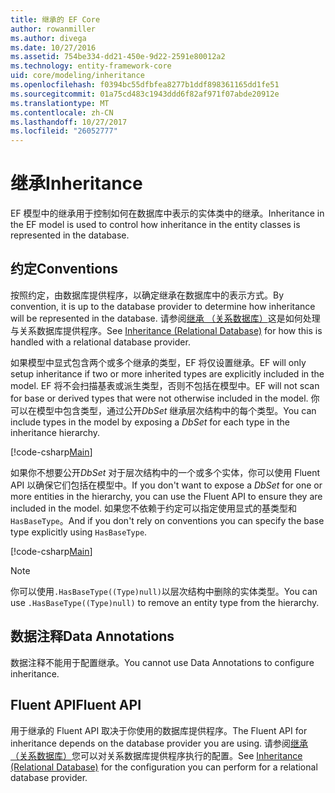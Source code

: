```yaml
---
title: 继承的 EF Core
author: rowanmiller
ms.author: divega
ms.date: 10/27/2016
ms.assetid: 754be334-dd21-450e-9d22-2591e80012a2
ms.technology: entity-framework-core
uid: core/modeling/inheritance
ms.openlocfilehash: f0394bc55dfbfea8277b1ddf898361165dd1fe51
ms.sourcegitcommit: 01a75cd483c1943ddd6f82af971f07abde20912e
ms.translationtype: MT
ms.contentlocale: zh-CN
ms.lasthandoff: 10/27/2017
ms.locfileid: "26052777"
---
```

# <a name="inheritance"></a><span data-ttu-id="4c18f-102">继承</span><span class="sxs-lookup"><span data-stu-id="4c18f-102">Inheritance</span></span>

<span data-ttu-id="4c18f-103">EF 模型中的继承用于控制如何在数据库中表示的实体类中的继承。</span><span class="sxs-lookup"><span data-stu-id="4c18f-103">Inheritance in the EF model is used to control how inheritance in the entity classes is represented in the database.</span></span>

## <a name="conventions"></a><span data-ttu-id="4c18f-104">约定</span><span class="sxs-lookup"><span data-stu-id="4c18f-104">Conventions</span></span>

<span data-ttu-id="4c18f-105">按照约定，由数据库提供程序，以确定继承在数据库中的表示方式。</span><span class="sxs-lookup"><span data-stu-id="4c18f-105">By convention, it is up to the database provider to determine how inheritance will be represented in the database.</span></span> <span data-ttu-id="4c18f-106">请参阅[继承 （关系数据库）](relational/inheritance.md)这是如何处理与关系数据库提供程序。</span><span class="sxs-lookup"><span data-stu-id="4c18f-106">See [Inheritance (Relational Database)](relational/inheritance.md) for how this is handled with a relational database provider.</span></span>

<span data-ttu-id="4c18f-107">如果模型中显式包含两个或多个继承的类型，EF 将仅设置继承。</span><span class="sxs-lookup"><span data-stu-id="4c18f-107">EF will only setup inheritance if two or more inherited types are explicitly included in the model.</span></span> <span data-ttu-id="4c18f-108">EF 将不会扫描基表或派生类型，否则不包括在模型中。</span><span class="sxs-lookup"><span data-stu-id="4c18f-108">EF will not scan for base or derived types that were not otherwise included in the model.</span></span> <span data-ttu-id="4c18f-109">你可以在模型中包含类型，通过公开*DbSet<TEntity>* 继承层次结构中的每个类型。</span><span class="sxs-lookup"><span data-stu-id="4c18f-109">You can include types in the model by exposing a *DbSet<TEntity>* for each type in the inheritance hierarchy.</span></span>

[!code-csharp[Main](../../../samples/core/Modeling/Conventions/Samples/InheritanceDbSets.cs?highlight=3-4&name=Model)]

<span data-ttu-id="4c18f-110">如果你不想要公开*DbSet<TEntity>* 对于层次结构中的一个或多个实体，你可以使用 Fluent API 以确保它们包括在模型中。</span><span class="sxs-lookup"><span data-stu-id="4c18f-110">If you don't want to expose a *DbSet<TEntity>* for one or more entities in the hierarchy, you can use the Fluent API to ensure they are included in the model.</span></span>
<span data-ttu-id="4c18f-111">如果您不依赖于约定可以指定使用显式的基类型和`HasBaseType`。</span><span class="sxs-lookup"><span data-stu-id="4c18f-111">And if you don't rely on conventions you can specify the base type explicitly using `HasBaseType`.</span></span>

[!code-csharp[Main](../../../samples/core/Modeling/Conventions/Samples/InheritanceModelBuilder.cs?highlight=7&name=Context)]

> [!NOTE]
> <span data-ttu-id="4c18f-112">你可以使用`.HasBaseType((Type)null)`以层次结构中删除的实体类型。</span><span class="sxs-lookup"><span data-stu-id="4c18f-112">You can use `.HasBaseType((Type)null)` to remove an entity type from the hierarchy.</span></span>

## <a name="data-annotations"></a><span data-ttu-id="4c18f-113">数据注释</span><span class="sxs-lookup"><span data-stu-id="4c18f-113">Data Annotations</span></span>

<span data-ttu-id="4c18f-114">数据注释不能用于配置继承。</span><span class="sxs-lookup"><span data-stu-id="4c18f-114">You cannot use Data Annotations to configure inheritance.</span></span>

## <a name="fluent-api"></a><span data-ttu-id="4c18f-115">Fluent API</span><span class="sxs-lookup"><span data-stu-id="4c18f-115">Fluent API</span></span>

<span data-ttu-id="4c18f-116">用于继承的 Fluent API 取决于你使用的数据库提供程序。</span><span class="sxs-lookup"><span data-stu-id="4c18f-116">The Fluent API for inheritance depends on the database provider you are using.</span></span> <span data-ttu-id="4c18f-117">请参阅[继承 （关系数据库）](relational/inheritance.md)您可以对关系数据库提供程序执行的配置。</span><span class="sxs-lookup"><span data-stu-id="4c18f-117">See [Inheritance (Relational Database)](relational/inheritance.md) for the configuration you can perform for a relational database provider.</span></span>
